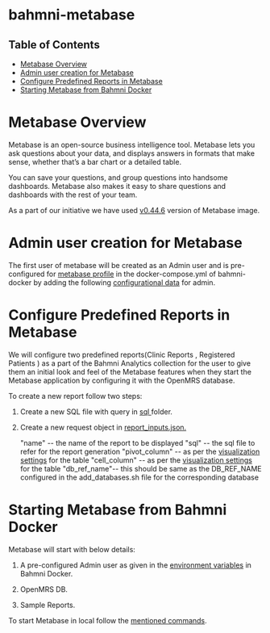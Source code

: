 # bahmni-metabase

## Table of Contents
* [Metabase Overview](#metabase-overview)
* [Admin user creation for Metabase](#admin-user-creation-for-metabase)
* [Configure Predefined Reports in Metabase](#configure-predefined-reports-in-metabase)
* [Starting Metabase from Bahmni Docker](#starting-metabase-from-bahmni-docker)


# Metabase Overview

Metabase is an open-source business intelligence tool. Metabase lets you ask questions about your data, and displays answers in formats that make sense, whether that’s a bar chart or a detailed table.

You can save your questions, and group questions into handsome dashboards. Metabase also makes it easy to share questions and dashboards with the rest of your team.

As a part of our initiative we have used [v0.44.6](https://hub.docker.com/layers/metabase/metabase/v0.44.6/images/sha256-527a30f88f79a90bba0951d352a9fcbdecbf5f1b011a41b30e7a074265549168?context=explore) version of Metabase image.

# Admin user creation for Metabase
The first user of metabase will be created as an Admin user and is pre-configured for [metabase profile](https://github.com/Bahmni/bahmni-docker/blob/master/bahmni-standard/docker-compose.yml) in the docker-compose.yml of bahmni-docker by adding the following [configurational data](https://bahmni.atlassian.net/wiki/spaces/BAH/pages/3117482143/Metabase+Configuration+docker) for admin.


# Configure Predefined Reports in Metabase

We will configure two predefined reports(Clinic Reports , Registered Patients ) as a part of the Bahmni Analytics collection for the user to give them an initial look and feel of the Metabase features when they start the Metabase application by configuring it with the OpenMRS database.

To create a new report follow two steps:

1. Create a new SQL file with query in [sql ](https://github.com/Bahmni/bahmni-metabase/tree/main/package/docker/scripts/reports/sql)folder.

2. Create a new request object in [report_inputs.json.](https://github.com/Bahmni/bahmni-metabase/blob/main/package/docker/scripts/reports/request/report_inputs.json)


    "name" -- the name of the report to be displayed
    "sql" -- the sql file to refer for the report generation
    "pivot_column" -- as per the [visualization settings](https://www.metabase.com/docs/latest/api/card#params-6) for the table
    "cell_column" -- as per the [visualization settings](https://www.metabase.com/docs/latest/api/card#params-6) for the table 
    "db_ref_name"-- this should be same as the DB_REF_NAME configured in the add_databases.sh file for the corresponding database 



# Starting Metabase from Bahmni Docker

Metabase will start with below details:

1. A pre-configured Admin user as given in the [environment variables](https://github.com/Bahmni/bahmni-docker/blob/master/bahmni-standard/docker-compose.yml#L213-L215) in Bahmni Docker.

2. OpenMRS DB.

3. Sample Reports.

To start Metabase in local follow the [mentioned commands](https://bahmni.atlassian.net/wiki/spaces/BAH/pages/3117482143/Metabase+Configuration+docker).